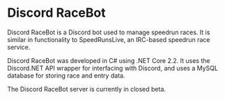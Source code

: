 # Discord RaceBot
Discord RaceBot is a Discord bot used to manage speedrun races. It is similar in functionality to SpeedRunsLive, an IRC-based speedrun race service.

Discord RaceBot was developed in C# using .NET Core 2.2. It uses the Discord.NET API wrapper for interfacing with Discord, and uses a MySQL database for storing race and entry data.

The Discord RaceBot server is currently in closed beta.
